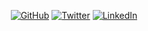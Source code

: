 <!--
**MahanFathi/MahanFathi** is a ✨ _special_ ✨ repository because its `README.md` (this file) appears on your GitHub profile.

Here are some ideas to get you started:

- 🔭 I’m currently working on ...
- 🌱 I’m currently learning ...
- 👯 I’m looking to collaborate on ...
- 🤔 I’m looking for help with ...
- 💬 Ask me about ...
- 📫 How to reach me: ...
- 😄 Pronouns: ...
- ⚡ Fun fact: ...
-->


<p align="center">
	<a href="https://github.com/MahanFathi"><img src="https://img.shields.io/github/followers/MahanFathi.svg?label=GitHub&style=social" alt="GitHub"></a>
	<a href="https://twitter.com/vforvaricocele"><img src="https://img.shields.io/twitter/follow/vforvaricocele?label=Twitter&style=social" alt="Twitter"></a>
	<a href="https://www.linkedin.com/in/mahanfathi"><img src="https://img.shields.io/badge/LinkedIn--_.svg?style=social&logo=linkedin" alt="LinkedIn"></a>
